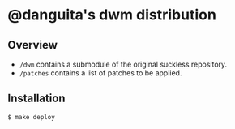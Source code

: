 # @danguita's dwm distribution

## Overview

- `/dwm` contains a submodule of the original suckless repository.
- `/patches` contains a list of patches to be applied.

## Installation

```
$ make deploy
```
